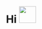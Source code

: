 <h1 align="center">Hi <img src="https://user-images.githubusercontent.com/39348045/212607502-d7960abd-66da-4060-b309-7a4f3737cc9f.gif"
         height="45"
         width="45" />
</h1>

